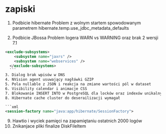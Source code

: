 # zapiski

1. Podbicie hibernate
  Problem z wolnym startem spowodowanym parametrem hibernate.temp.use_jdbc_metadata_defaults
  
2. Podbicie JBossa
  Problem logera WARN vs WARNING oraz brak 2 wersji 7.1 
  ```xml
  <exclude-subsystems>
      <subsystem name="jaxrs" />
      <subsystem name="webservices" />
    </exclude-subsystems>
    ```
3. Dialog brak wpisów w DNS
4. NVision agent usuwający nagłówki GZIP
5. Pola nullable z JSON i reakcja na zmiane wartości pól w dataset
6. Visibility calendar i animacje CSS
7. Blokowanie INSERT INTO w PostgreSQL dla locków oraz indexów unikalnych
8. Hibernate cache cluster do deserailizacji wymagał  

```xml
<session-factory name="java:app/hibernate/SessionFactory">
```
9. Hawtio i wyciek pamięci na zapamiętaniu ostatnich 2000 logów
10. Znikanjace pliki finalize DiskFileItem

